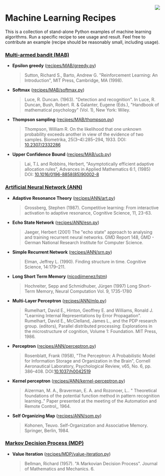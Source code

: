 
<a href="https://xkcd.com/1838/"><img src="xkcd.png" align="right"/></a>

# Machine Learning Recipes

This is a collection of stand-alone Python examples of machine learning
algorithms. Run a specific recipe to see usage and result. Feel free to
contribute an example (recipe should be reasonably small, including usage).

### [Multi-armed bandit (MAB)](https://en.wikipedia.org/wiki/Multi-armed_bandit)

* **Epsilon greedy** ([recipes/MAB/greedy.py](recipes/MAB/greedy.py))
  > Sutton, Richard S., Barto, Andrew G. "Reinforcement Learning: An
  > Introduction", MIT Press, Cambridge, MA (1998).

* **Softmax** ([recipes/MAB/softmax.py](recipes/MAB/softmax.py))
  > Luce, R. Duncan. (1963). "Detection and recognition". In Luce, R. Duncan,
  > Bush, Robert. R. & Galanter, Eugene (Eds.), "Handbook of mathematical
  > psychology" (Vol. 1), New York: Wiley.

* **Thompson sampling** ([recipes/MAB/thompson.py](recipes/MAB/thompson.py))
  > Thompson, William R. On the likelihood that one unknown probability exceeds
  > another in view of the evidence of two samples. Biometrika,
  > 25(3–4):285–294, 1933.  DOI: [10.2307/2332286](http://doi.org/10.2307/2332286)

* **Upper Confidence Bound** ([recipes/MAB/ucb.py](recipes/MAB/ucb.py))
  > Lai, T.L and Robbins, Herbert, "Asymptotically efficient adaptive
  > allocation rules", Advances in Applied Mathematics 6:1, (1985) DOI:
  > [10.1016/0196-8858(85)90002-8](http://doi.org/10.1016/0196-8858(85)90002-8)


### [Artificial Neural Network (ANN)](https://en.wikipedia.org/wiki/Artificial_neural_network)

* **Adaptive Resonance Theory** ([recipes/ANN/art.py](recipes/ANN/art.py))

  > Grossberg, Stephen (1987). Competitive learning: From interactive
  > activation to adaptive resonance, Cognitive Science, 11, 23-63.

* **Echo State Network** ([recipes/ANN/esn.py](recipes/ANN/esn.py))

  > Jaeger, Herbert (2001) The "echo state" approach to analysing and training
  > recurrent neural networks. GMD Report 148, GMD - German National Research
  > Institute for Computer Science.

* **Simple Recurrent Network** ([recipes/ANN/srn.py](recipes/ANN/srn.py))

  > Elman, Jeffrey L. (1990). Finding structure in time. Cognitive Science,
  > 14:179–211.

* **Long Short Term Memory** ([nicodjimenez/lstm](https://github.com/nicodjimenez/lstm))

  > Hochreiter, Sepp and Schmidhuber, Jürgen (1997) Long Short-Term Memory,
  > Neural Computation Vol. 9, 1735-1780

* **Multi-Layer Perceptron** ([recipes/ANN/mlp.py](recipes/ANN/mlp.py))

  > Rumelhart, David E., Hinton, Geoffrey E. and Williams, Ronald J. "Learning
  > Internal Representations by Error Propagation". Rumelhart, David E.,
  > McClelland, James L., and the PDP research group. (editors), Parallel
  > distributed processing: Explorations in the microstructure of cognition,
  > Volume 1: Foundation. MIT Press, 1986.

* **Perceptron** ([recipes/ANN/perceptron.py](recipes/ANN/perceptron.py))

  > Rosenblatt, Frank (1958), "The Perceptron: A Probabilistic Model for
  > Information Storage and Organization in the Brain", Cornell Aeronautical
  > Laboratory, Psychological Review, v65, No. 6,
  > pp. 386–408. DOI:[10.1037/h0042519](http://doi.org/10.1037/h0042519)

* **Kernel perceptron** ([recipes/ANN/kernel-perceptron.py](recipes/ANN/kernel-perceptron.py))

  > Aizerman, M. A., Braverman, E. A. and Rozonoer, L.. " Theoretical
  > foundations of the potential function method in pattern 
  > recognition learning.." Paper presented at the meeting of the
  > Automation and Remote Control,, 1964.

* **Self Organizing Map** ([recipes/ANN/som.py](recipes/ANN/som.py))

  > Kohonen, Teuvo. Self-Organization and Associative Memory. Springer, Berlin,
  > 1984.


### [Markov Decision Process (MDP)](https://en.wikipedia.org/wiki/Markov_decision_process)

* **Value Iteration**  ([recipes/MDP/value-iteration.py](recipes/MDP/value-iteration.py))

  > Bellman, Richard (1957). "A Markovian Decision Process". Journal of
  > Mathematics and Mechanics. 6.

